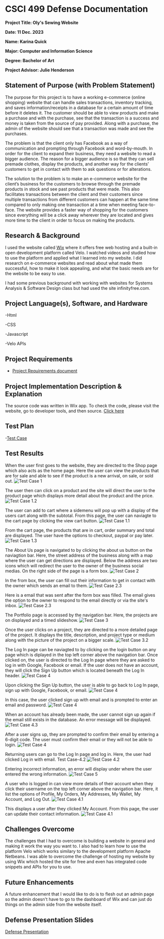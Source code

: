 CSCI 499 Defense Documentation
=============================
**Project Title: Oly's Sewing Website**

**Date: 11 Dec. 2023**

**Name: Karina Quick**

**Major: Computer and Information Science**

**Degree: Bachelor of Art**

**Project Advisor: Julie Henderson**

## Statement of Purpose (with Problem Statement)
The purpose for this project is to have a working e-commerce (online shopping) website that can handle sales transactions, inventory tracking, and saves information/receipts in a database for a certain amount of time before it deletes it. The customer should be able to view products and make a purchase and with the purchase, see that the transaction is a success and money is taken from the source of pay provided. Along with a purchase, the admin of the website should see that a transaction was made and see the purchases.

The problem is that the client only has Facebook as a way of communication and prompting through Facebook and word-by-mouth. In order for the client to expand their business, they need a website to read a bigger audience. The reason for a bigger audience is so that they can sell premade clothes, display the products, and another way for the clients’ customers to get in contact with them to ask questions or for alterations.
  
The solution to the problem is to make an e-commerce website for the client’s business for the customers to browse through the premade products in stock and see past products that were made. This also facilitates transactions between the client and their customers since multiple transactions from different customers can happen at the same time compared to only making one transaction at a time when meeting face-to-face. The website provides a faster way of shopping for the customers since everything will be a click away wherever they are located and gives more time to the client in order to focus on making the products.

## Research & Background
I used the website called [Wix](https://www.wix.com/) where it offers free web hosting and a built-in open development platform called Velo. I watched videos and studied how to use the platform and applied what I learned into my website. I did research on e-commerce websites and read about what made them successful, how to make it look appealing, and what the basic needs are for the website to be easy to use. 

I had some previous background with working with websites for Systems Analysis & Software Design class but had used the site infinityfree.com.

## Project Language(s), Software, and Hardware
-Html

-CSS

-Javascript

-Velo APIs

## Project Requirements
- [Project Requirements document](/docs/FunctionalRequirementsQuick.docx)

## Project Implementation Description & Explanation
The source code was written in Wix app. To check the code, please visit the website, go to developer tools, and then source. [Click here](https://karinaquick.wixsite.com/oquickdesign/)

## Test Plan
-[Test Case](/tests/TestCase_seniorProj.xlsx)

## Test Results
When the user first goes to the website, they are directed to the Shop page which also acts as the home page. Here the user can view the products that are for sale and able to see if the product is a new arrival, on sale, or sold out.
![Test Case 1](/media/testPlanMedia/TestCase1.png)

The user then can click on a product and the site will direct the user to the product page which displays more detail about the product and the price.
![Test Case 1.2](/media/testPlanMedia/TestCase1.2.png)

The user can add to cart where a sidemenu will pop up with a display of the users cart along with the subtotal. From this page, the user can naviagte to the cart page by clicking the view cart button.
![Test Case 1.1](/media/testPlanMedia/TestCase1.1.png)

From the cart page, the products that are in cart, order summary and total are displayed. The user have the options to checkout, paypal or pay later.
![Test Case 1.3](/media/testPlanMedia/TestCase1.3.png)

The About Us page is navigated to by clicking the about us button on the naviagtion bar. Here, the street address of the business along with a map where the user can get directions are displayed. Below the address are two icons which will redirect the user to the owner of the business social medias. On the right side of the page is a form box.
![Test Case 2](/media/testPlanMedia/TestCase2.png)

In the from box, the user can fill out their information to get in contact with the owner which sends an email to them.
![Test Case 2.3](/media/testPlanMedia/TestCase2.3.png)

Here is a email that was sent after the form box was filled. The email gives the option to the owner to respond to the email directly or via the site's inbox.
![Test Case 2.3](/media/testPlanMedia/TestCase2.3.1.png)

The Portfolio page is accessed by the navigation bar. Here, the projects are on displayed and a timed slideshow.
![Test Case 3](/media/testPlanMedia/TestCase3.png)

Once the user clicks on a project, they are directed to a more detailed page of the project. It displays the title, description, and project type or medium along with the picture of the project on a bigger scale.
![Test Case 3.2](/media/testPlanMedia/TestCase3.2.png)

The Log In page can be naviagted to by clicking on the login button on any page which is diplayed in the top left corner above the navigation bar. Once clicked on, the user is directed to the Log In page where they are asked to log in with Google, Facebook or email. If the user does not have an account, they will click the Sign Up button which is located beneath the Log In header.
![Test Case 4](/media/testPlanMedia/TestCase4.png)

Upon clicking the Sign Up button, the user is able to go back to Log In page, sign up with Google, Facebook, or email.
![Test Case 4](/media/testPlanMedia/TestCase4-1.png)

In this case, the user clicked sign up with email and is prompted to enter an email and password.
![Test Case 4](/media/testPlanMedia/TestCase4-2.png)

When an account has already been made, the user cannot sign up again if the email still exists in the database. An error message will be displayed.
![Test Case 4.3](/media/testPlanMedia/TestCase4.3.png)

After a user signs up, they are prompted to confirm their email by entering a 6-digit code. The user must confirm their email or they will not be able to login.
![Test Case 4](/media/testPlanMedia/TestCase4-3.png)

Returning users can go to the Log In page and log in. Here, the user had clicked Log in with email.
Test Case-4.2
![Test Case 4.2](/media/testPlanMedia/TestCase4.2.png)

Entering incorrect information, an error will display under where the user entered the wrong information.
![Test Case 5](/media/testPlanMedia/TestCase5.png)

A user who is logged in can view more details of their account when they click their username on the top left corner above the navigation bar. Here, it list the options of Profile, My Orders, My Addresses, My Wallet, My Account, and Log Out.
![Test Case 4.1](/media/testPlanMedia/TestCase4.1.png)

This displays a user after they clicked My Account. From this page, the user can update their contact information.
![Test Case 4.1](/media/testPlanMedia/TestCase4.1.1.png)

## Challenges Overcome
The challenges that I had to overcome is building a website in general and making it work the way you want to. I also had to learn how to use the platform Velo which works similary to the development platform Apache Netbeans. I was able to overcome the challenge of hosting my website by using Wix which hosted the site for free and even has integrated code snippets and APIs for you to use.

## Future Enhancements
A future enhancement that I would like to do is to flesh out an admin page so the admin doesn't have to go to the dashboard of Wix and can just do things on the admin side from the website itself.

## Defense Presentation Slides
[Defense Presentation](/docs/defensePresentation.pptx)

